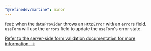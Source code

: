 ```yaml
---
"@refinedev/mantine": minor
---
```


feat: when the `dataProvider` throws an `HttpError` with an `errors` field, `useForm` will use the `errors` field to update the `useForm`'s error state.

[Refer to the server-side form validation documentation for more information. →](https://refine.dev/docs/advanced-tutorials/forms/server-side-form-validation/)
